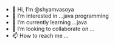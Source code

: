 - 👋 Hi, I’m @shyamvasoya
- 👀 I’m interested in ...java programming
- 🌱 I’m currently learning ...java
- 💞️ I’m looking to collaborate on ...
- 📫 How to reach me ...

<!---
shyamvasoya/shyamvasoya is a ✨ special ✨ repository because its `README.md` (this file) appears on your GitHub profile.
You can click the Preview link to take a look at your changes.
--->
